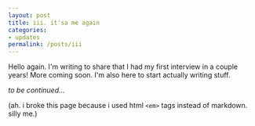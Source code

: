 ```yaml
---
layout: post
title: iii. it'sa me again
categories:
- updates
permalink: /posts/iii
---
```


Hello again. I'm writing to share that I had my first interview in a couple years! More coming soon. I'm also here to start actually writing stuff.

*to be continued...*

(ah. i broke this page because i used html `<em>` tags instead of markdown. silly me.)